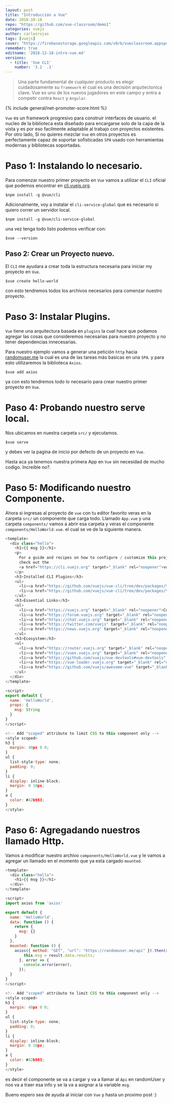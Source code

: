 ```yaml
---
layout: post
title: "Introducción a Vue"
date: 2018-10-18
repo: "https://github.com/vue-classroom/demo1"
categories: vuejs
author: carlosrojas
tags: [vuejs]
cover: "https://firebasestorage.googleapis.com/v0/b/vueclassroom.appspot.com/o/2018-12-18-intro-vue%2Fcover.png?alt=media&token=aea93606-ffd1-46d8-b9c3-4ef2047bba7d"
remember: true
editname: '2018-12-18-intro-vue.md'
versions:
  - title: 'Vue CLI'
    number: '3.2  .1'
---
```


> Una parte fundamental de cualquier producto es elegir cuidadosamente su `framework` el cual es una decisión arquitectonica clave. Vue es uno de los nuevos jugadores en este campo y entra a competir contra `React` y `Angular`.

<amp-img width="810" height="450" layout="responsive" src="https://firebasestorage.googleapis.com/v0/b/vueclassroom.appspot.com/o/2018-12-18-intro-vue%2Fcover.png?alt=media&token=aea93606-ffd1-46d8-b9c3-4ef2047bba7d"></amp-img>

{% include general/net-promoter-score.html %} 

`Vue` es un framework progresivo para construir interfaces de usuario. el nucleo de la biblioteca esta diseñado para encargarse solo de la capa de la vista y es por eso facilmente adaptable al trabajo con proyectos existentes. Por otro lado, Si no quieres mezclar `Vue` en otros proyectos es perfectamente capaz de soportar sofisticadas `SPA` usado con herramientas modernas y bibliotecas soportadas.

# Paso 1: Instalando lo necesario.

Para comenzar nuestro primer proyecto en `Vue` vamos a utilizar el `CLI` oficial que podemos encontrar en [cli.vuejs.org](https://cli.vuejs.org).

```
$npm install -g @vue/cli
```

Adicionalmente, voy a instalar el `cli-service-global` que es necesario si quiero correr un servidor local.

```
$npm install -g @vue/cli-service-global
```

una vez tenga todo listo podemos verificar con:

```
$vue --version
```

## Paso 2: Crear un Proyecto nuevo.

El `CLI` me ayudara a crear toda la estructura necesaria para iniciar my proyecto en `Vue`.

````
$vue create hello-world
````

con esto tendremos todos los archivos necesarios para comenzar nuestro proyecto.

# Paso 3: Instalar Plugins.

`Vue` tiene una arquitectura basada en `plugins` la cual hace que podamos agregar las cosas que consideremos necesarias para nuestro proyecto y no tener dependencias innecesarias.

Para nuestro ejemplo vamos a generar una  petición `http` hacia [randomuser.me](https://randomuser.me/) la cual es una de las tareas más basicas en una `SPA`. y para esto utilizaremos la biblioteca `Axios`.

```
$vue add axios
```

ya con esto tendremos todo lo necesario para crear nuestro primer proyecto en `Vue`.

# Paso 4: Probando nuestro serve local.

Nos ubicamos en nuestra carpeta `src/` y ejecutamos.

````
$vue serve
````

y debes ver la pagina de inicio por defecto de un proyecto en `Vue`.

Hasta aca ya tenemos nuestra primera App en `Vue` sin necesidad de mucho codigo. Increible no?.

# Paso 5: Modificando nuestro Componente.

Ahora si ingresas al proyecto de `vue` con tu editor favorito veras en la carpeta `src/` un componente que carga todo. Llamado `App.vue` y una carpeta `components/` vamos a abrir esa carpeta y veras el componente `components/HelloWorld.vue`. el cual se ve de la siguiente manera.

```js
<template>
  <div class="hello">
    <h1>{{ msg }}</h1>
    <p>
      For a guide and recipes on how to configure / customize this project,<br>
      check out the
      <a href="https://cli.vuejs.org" target="_blank" rel="noopener">vue-cli documentation</a>.
    </p>
    <h3>Installed CLI Plugins</h3>
    <ul>
      <li><a href="https://github.com/vuejs/vue-cli/tree/dev/packages/%40vue/cli-plugin-babel" target="_blank" rel="noopener">babel</a></li>
      <li><a href="https://github.com/vuejs/vue-cli/tree/dev/packages/%40vue/cli-plugin-eslint" target="_blank" rel="noopener">eslint</a></li>
    </ul>
    <h3>Essential Links</h3>
    <ul>
      <li><a href="https://vuejs.org" target="_blank" rel="noopener">Core Docs</a></li>
      <li><a href="https://forum.vuejs.org" target="_blank" rel="noopener">Forum</a></li>
      <li><a href="https://chat.vuejs.org" target="_blank" rel="noopener">Community Chat</a></li>
      <li><a href="https://twitter.com/vuejs" target="_blank" rel="noopener">Twitter</a></li>
      <li><a href="https://news.vuejs.org" target="_blank" rel="noopener">News</a></li>
    </ul>
    <h3>Ecosystem</h3>
    <ul>
      <li><a href="https://router.vuejs.org" target="_blank" rel="noopener">vue-router</a></li>
      <li><a href="https://vuex.vuejs.org" target="_blank" rel="noopener">vuex</a></li>
      <li><a href="https://github.com/vuejs/vue-devtools#vue-devtools" target="_blank" rel="noopener">vue-devtools</a></li>
      <li><a href="https://vue-loader.vuejs.org" target="_blank" rel="noopener">vue-loader</a></li>
      <li><a href="https://github.com/vuejs/awesome-vue" target="_blank" rel="noopener">awesome-vue</a></li>
    </ul>
  </div>
</template>

<script>
export default {
  name: 'HelloWorld',
  props: {
    msg: String
  }
}
</script>

<!-- Add "scoped" attribute to limit CSS to this component only -->
<style scoped>
h3 {
  margin: 40px 0 0;
}
ul {
  list-style-type: none;
  padding: 0;
}
li {
  display: inline-block;
  margin: 0 10px;
}
a {
  color: #42b983;
}
</style>
```


# Paso 6: Agregadando nuestros llamado Http.

Vamos a modificar nuestro archivo `components/HelloWorld.vue` y le vamos a agregar un llamado en el momento que ya esta cargado `mounted`.

```js
<template>
  <div class="hello">
    <h1>{{ msg }}</h1>
  </div>
</template>

<script>
import axios from 'axios'

export default {
  name: 'HelloWorld',
  data: function () {
    return {
      msg: {}
    }
  },
  mounted: function () {
    axios({ method: "GET", "url": "https://randomuser.me/api" }).then(result => {
        this.msg = result.data.results;
      }, error => {
        console.error(error);
      });
  }
}
</script>

<!-- Add "scoped" attribute to limit CSS to this component only -->
<style scoped>
h3 {
  margin: 40px 0 0;
}
ul {
  list-style-type: none;
  padding: 0;
}
li {
  display: inline-block;
  margin: 0 10px;
}
a {
  color: #42b983;
}
</style>
```

es decir el componente se va a cargar y va a llamar al `Api` en randomUser y nos va a traer esa info y se la va a asignar a la variable `msg`.

<amp-img width="1270" height="702" layout="responsive" src="https://firebasestorage.googleapis.com/v0/b/vueclassroom.appspot.com/o/2018-12-18-intro-vue%2Ffinal.png?alt=media&token=9aad64db-474a-4b53-ae6f-68b9c08ea47b"></amp-img>



Bueno espero sea de ayuda al iniciar con `Vue` y hasta un proximo post :)